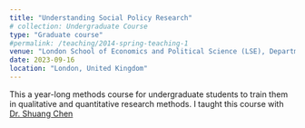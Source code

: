 ```yaml
---
title: "Understanding Social Policy Research"
# collection: Undergraduate Course
type: "Graduate course"
#permalink: /teaching/2014-spring-teaching-1
venue: "London School of Economics and Political Science (LSE), Department of Social Policy"
date: 2023-09-16
location: "London, United Kingdom"
---
```


This a year-long methods course for undergraduate students to train them in qualitative and quantitative research methods. I taught this course with [Dr. Shuang Chen](https://www.lse.ac.uk/social-policy/people/academic-staff/dr-shuang-chen)
